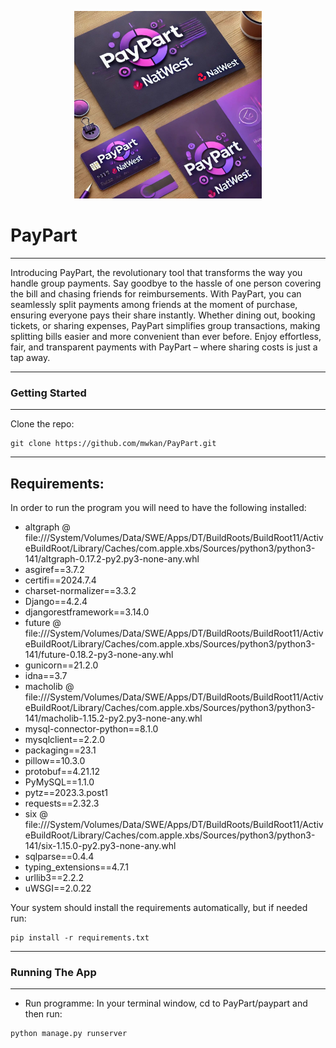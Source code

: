 <p align="center">
  <img src="https://github.com/mwkan/PayPart/blob/4a2126637eb83b081baecd5908070c5ca7d718f4/paypart/static/paypart.jpeg" width="300"/>
</p>


# **PayPart** #


----


Introducing PayPart, the revolutionary tool that transforms the way you handle group payments. Say goodbye to the hassle of one person covering the bill and chasing friends for reimbursements. With PayPart, you can seamlessly split payments among friends at the moment of purchase, ensuring everyone pays their share instantly. Whether dining out, booking tickets, or sharing expenses, PayPart simplifies group transactions, making splitting bills easier and more convenient than ever before. Enjoy effortless, fair, and transparent payments with PayPart – where sharing costs is just a tap away.



--------
### **Getting Started** ###
-----


Clone the repo:

```
git clone https://github.com/mwkan/PayPart.git
```

---
**Requirements:**
----

In order to run the program you will need to have the following installed:

- altgraph @ file:///System/Volumes/Data/SWE/Apps/DT/BuildRoots/BuildRoot11/ActiveBuildRoot/Library/Caches/com.apple.xbs/Sources/python3/python3-141/altgraph-0.17.2-py2.py3-none-any.whl
- asgiref==3.7.2
- certifi==2024.7.4
- charset-normalizer==3.3.2
- Django==4.2.4
- djangorestframework==3.14.0
- future @ file:///System/Volumes/Data/SWE/Apps/DT/BuildRoots/BuildRoot11/ActiveBuildRoot/Library/Caches/com.apple.xbs/Sources/python3/python3-141/future-0.18.2-py3-none-any.whl
- gunicorn==21.2.0
- idna==3.7
- macholib @ file:///System/Volumes/Data/SWE/Apps/DT/BuildRoots/BuildRoot11/ActiveBuildRoot/Library/Caches/com.apple.xbs/Sources/python3/python3-141/macholib-1.15.2-py2.py3-none-any.whl
- mysql-connector-python==8.1.0
- mysqlclient==2.2.0
- packaging==23.1
- pillow==10.3.0
- protobuf==4.21.12
- PyMySQL==1.1.0
- pytz==2023.3.post1
- requests==2.32.3
- six @ file:///System/Volumes/Data/SWE/Apps/DT/BuildRoots/BuildRoot11/ActiveBuildRoot/Library/Caches/com.apple.xbs/Sources/python3/python3-141/six-1.15.0-py2.py3-none-any.whl
- sqlparse==0.4.4
- typing_extensions==4.7.1
- urllib3==2.2.2
- uWSGI==2.0.22

Your system should install the requirements automatically, but if needed run:

```
pip install -r requirements.txt
```
---
### **Running The App** ###
---

- Run programme:
  In your terminal window, cd to PayPart/paypart and then run:
```
python manage.py runserver
```

